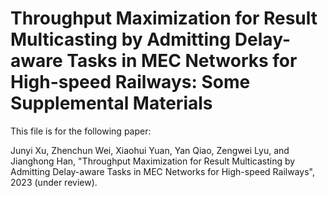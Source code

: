 # Throughput Maximization for Result Multicasting by Admitting Delay-aware Tasks in MEC Networks for High-speed Railways: Some Supplemental Materials

This file is for the  following paper:

Junyi Xu, Zhenchun Wei, Xiaohui Yuan, Yan Qiao, Zengwei Lyu, and Jianghong Han, "Throughput Maximization for Result Multicasting by Admitting Delay-aware Tasks in MEC Networks for High-speed Railways", 2023 (under review).
